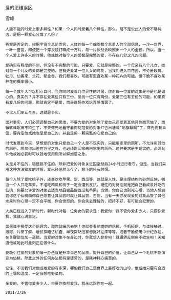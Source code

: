 爱的思维误区

雪峰


    人能不能同时爱上很多异性？如果一个人同时爱着八个异性，那么，是不是说此人的爱不够纯洁，是把一颗爱心分成了八份？

    答案是否定的，根据宇宙全息论而言，人体的每一个细胞都全息着人的全部信息，一沙一世界，一叶一菩提，即使把一个穿衣镜打碎成十万片，每一片依然会映照出一个人的全貌，所以，当一个人爱上许多人的时候，他或她对每个人的爱都是完整的爱，不存在几分之几的问题。

    爱确实有程度的不同，但没有不完整的可能，只要爱，它就是完整的。一个母亲有八个儿女，她对每一个儿女的爱都是完整的，但有更爱某一位儿女的可能，当我们进入百花园，不论是玫瑰、牡丹、仙客来、兰花、郁金香，我们都喜欢，可能有更喜欢某一种花卉的可能，但干脆不喜欢某种花的概率很小。

    每一个成年人可以扪心自问，当你同时爱着几位异性的时候，你对每一位爱的对象是不是也是诚心的，真实的？并不存在爱某位只有三份，爱另一位只有两份，爱第三位有五份的可能，如果真有爱几份的问题，那就肯定不是爱，而是逢场作戏玩弄感情罢了。

    不论人们承认与否，这就是事实。

    面对事实，人们必须调整自己的思维，不要为爱的对象除了爱自己还爱着其他异性而苦恼了，而辗转难眠痛不欲生了，不要死死地看守着而防范爱的对象红杏出墙或“彩旗飘飘”了，首先要有自信，要肯定他或她也是爱自己的，并且是用一颗完整的心爱自己的。

    时代发展到今天，梦想爱的对象只爱自己一个人是不现实的，只能用家里的厕所，不允许用其他的厕所，哪怕你出差在万里之外，也必须跑回家来用家里的厕所，这种要求是不现实的，必须允许他或她必要时可以就地使用厕所以解燃眉之急。

    关是关不住的，锁是锁不住的，除非把爱的对象关进囚室然后24小时进行看守，但是，当我们采用这种方法锁爱的时候，爱已经荡然无存了，剩下的只有怨恨。

    每个人除了爱吃桃子外，还喜欢吃苹果、梨、西瓜等，这就是人性，是生理结构的必然反映，强迫一个人只吃苹果，不准吃西瓜和桃子一定会遭到反抗，理性的对待法就是把自己看成最好吃的仙桃，但要允许爱的对象去适当地品尝品尝西瓜和苹果。当然，你自己也别死心眼，当他人想尝尝你这个仙桃而你自己愿意让其品尝时就让其品尝，否则，当有一天你发现爱的对象品尝了其他水果时你心理一定不会平衡，你会愤怒的，你会失去理智的，把持不好，有可能会犯罪的。

    人类已经进入了新时代，新时代对每一位男女的要求是：我爱你，我不管你爱多少人，只要你爱我，我就心满意足。

    如果谁不接受这个新理念，那你就痛苦去吧！你就查看他或她的信箱、手机短信、与谁接触过、跟踪、片面了解、雇侦探暗访私查、半夜突然进家想捉奸在床等等，或者干脆使用中世纪办法，在关键部位加一道锁。当爱的对象不在身边时，你就想入非非吧！就辗转反侧痛不欲生吧！天知道他或她此时此刻正在做什么。

    要吸引住爱的对象的唯一办法就是升华自己的品质，提升自己的价值，让自己从一个毛桃不断演变为仙桃，除此之外的任何办法都将是徒劳的，是耗神耗心痛苦的。

    记住，不论我们对他或她爱的有多深，哪怕我们自己是世界上最好吃的山珍，他或她只要有合适的土壤和温度，一定会想吃野菜的。

    亲爱的，不管你爱多少人，只要你依然爱我，我永远跟你在一起。

    2011/3/26



